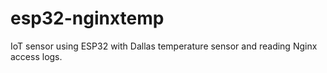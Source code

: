 # esp32-nginxtemp
IoT sensor using ESP32 with Dallas temperature sensor and reading Nginx access logs.
